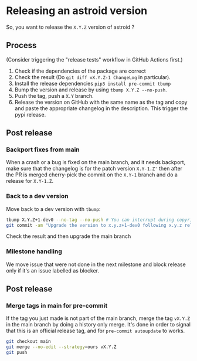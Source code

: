 # Releasing an astroid version

So, you want to release the `X.Y.Z` version of astroid ?

## Process

(Consider triggering the "release tests" workflow in GitHub Actions first.)

1. Check if the dependencies of the package are correct
2. Check the result (Do `git diff vX.Y.Z-1 ChangeLog` in particular).
3. Install the release dependencies `pip3 install pre-commit tbump`
4. Bump the version and release by using `tbump X.Y.Z --no-push`.
5. Push the tag, push a `X.Y` branch.
6. Release the version on GitHub with the same name as the tag and copy and paste the
   appropriate changelog in the description. This trigger the pypi release.

## Post release

### Backport fixes from main

When a crash or a bug is fixed on the main branch, and it needs backport, make sure that
the changelog is for the patch version `X.Y-1.Z'` then after the PR is merged
cherry-pick the commit on the `X.Y-1` branch and do a release for `X.Y-1.Z`.

### Back to a dev version

Move back to a dev version with `tbump`:

```bash
tbump X.Y.Z+1-dev0 --no-tag --no-push # You can interrupt during copyrite
git commit -am "Upgrade the version to x.y.z+1-dev0 following x.y.z release"
```

Check the result and then upgrade the main branch

### Milestone handling

We move issue that were not done in the next milestone and block release only if it's an
issue labelled as blocker.

## Post release

### Merge tags in main for pre-commit

If the tag you just made is not part of the main branch, merge the tag `vX.Y.Z` in the
main branch by doing a history only merge. It's done in order to signal that this is an
official release tag, and for `pre-commit autoupdate` to works.

```bash
git checkout main
git merge --no-edit --strategy=ours vX.Y.Z
git push
```
